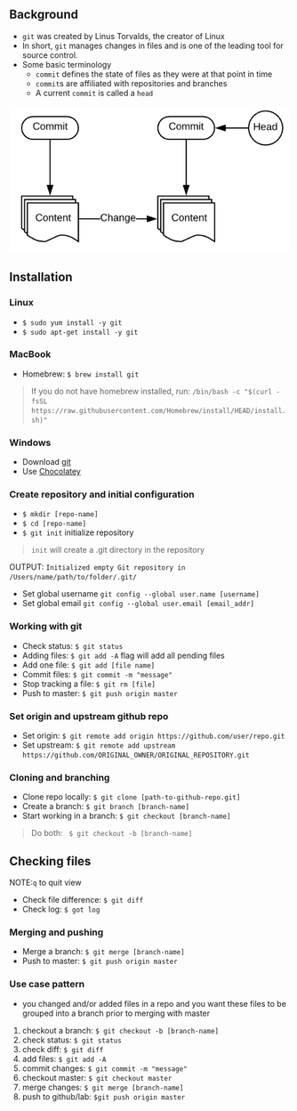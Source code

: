 ## Background 

* ``git`` was created by Linus Torvalds, the creator of Linux
* In short, ``git`` manages changes in files and is one of the leading tool for source control. 
* Some basic terminology 
  * ``commit`` defines the state of files as they were at that point in time
  * ``commit``s are affiliated with repositories and branches 
  * A current ``commit`` is called a ``head``

![commit pic](./image/commit.png)

## Installation 

### Linux 
 * ``$ sudo yum install -y git``
 * ``$ sudo apt-get install -y git``

### MacBook
* Homebrew: ``$ brew install git``
 > If you do not have homebrew installed, run:
 ``/bin/bash -c "$(curl -fsSL https://raw.githubusercontent.com/Homebrew/install/HEAD/install.sh)"``

 ### Windows 
 * Download [git](https://git-scm.com/download/win)
 * Use [Chocolatey](https://chocolatey.org/packages/git)

### Create repository and initial configuration 
* ``$ mkdir [repo-name]``
* ``$ cd [repo-name]``
* ``$ git init`` initialize repository 
 > ``init`` will create a .git directory in the repository

OUTPUT: ``Initialized empty Git repository in /Users/name/path/to/folder/.git/``

* Set global username ``git config --global user.name [username]``
* Set global email ``git config --global user.email [email_addr]``

### Working with git

* Check status: ``$ git status``
* Adding files: ``$ git add -A`` flag will add all pending files 
* Add one file: ``$ git add [file name]``
* Commit files: ``$ git commit -m "message"``
* Stop tracking a file: ``$ git rm [file]``
* Push to master: ``$ git push origin master``

### Set origin and upstream github repo
* Set origin: ``$ git remote add origin https://github.com/user/repo.git``
* Set upstream: ``$ git remote add upstream https://github.com/ORIGINAL_OWNER/ORIGINAL_REPOSITORY.git``

### Cloning and branching 
* Clone repo locally: ``$ git clone [path-to-github-repo.git]``
* Create a branch: ``$ git branch [branch-name]``
* Start working in a branch: ``$ git checkout [branch-name]``
 > Do both: `` $ git checkout -b [branch-name]``


## Checking files
NOTE:``q`` to quit view 
* Check file difference: ``$ git diff ``
* Check log: ``$ got log`` 

### Merging and pushing 
* Merge a branch: ``$ git merge [branch-name]``
* Push to master: ``$ git push origin master``

### Use case pattern 
* you changed and/or added files in a repo and you want these files to be grouped into a branch prior to merging with master 
1. checkout a branch: ``$ git checkout -b [branch-name]``
2. check status: ``$ git status``
3. check diff: ``$ git diff``
4. add files: ``$ git add -A``
5. commit changes: ``$ git commit -m "message"``
6. checkout master: ``$ git checkout master``
7. merge changes: ``$ git merge [branch-name]``
8. push to github/lab: ``$git push origin master``
